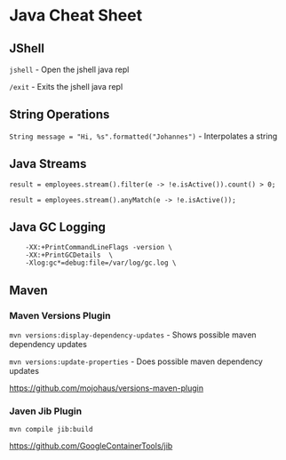 # Java Cheat Sheet

## JShell

`jshell` - Open the jshell java repl

`/exit` - Exits the jshell java repl

## String Operations

`String message = "Hi, %s".formatted("Johannes")` - Interpolates a string

## Java Streams

```
result = employees.stream().filter(e -> !e.isActive()).count() > 0;
```

```
result = employees.stream().anyMatch(e -> !e.isActive());
```

## Java GC Logging

```
    -XX:+PrintCommandLineFlags -version \
    -XX:+PrintGCDetails  \
    -Xlog:gc*=debug:file=/var/log/gc.log \
```

## Maven

### Maven Versions Plugin

`mvn versions:display-dependency-updates` - Shows possible maven dependency updates 

`mvn versions:update-properties` - Does possible maven dependency updates 

https://github.com/mojohaus/versions-maven-plugin

### Javen Jib Plugin

`mvn compile jib:build`

https://github.com/GoogleContainerTools/jib
